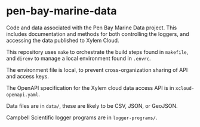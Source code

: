 # pen-bay-marine-data
Code and data associated with the Pen Bay Marine Data project. This includes documentation and methods for both controlling the loggers, and accessing the data published to Xylem Cloud.

This repository uses `make` to orchestrate the build steps found in `makefile`, and `direnv` to manage a local environment found in `.envrc`.

The environment file is local, to prevent cross-organization sharing of API and access keys.

The OpenAPI specification for the Xylem cloud data access API is in `xcloud-openapi.yaml`.

Data files are in `data/`, these are likely to be CSV, JSON, or GeoJSON.

Campbell Scientific logger programs are in `logger-programs/`.


